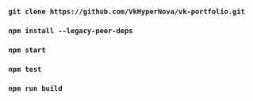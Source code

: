 
### `git clone https://github.com/VkHyperNova/vk-portfolio.git`

### `npm install --legacy-peer-deps`

### `npm start`

### `npm test`

### `npm run build`



